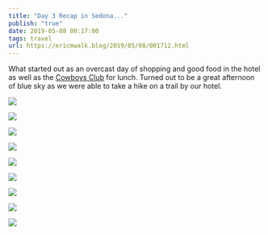 ```yaml
---
title: "Day 3 Recap in Sedona..."
publish: "true"
date: 2019-05-08 00:17:00
tags: travel
url: https://ericmwalk.blog/2019/05/08/001712.html
---
```


What started out as an overcast day of shopping and good food in the hotel as well as the [Cowboys Club](https://goo.gl/maps/RvQkTUTuBkTaGwDn8) for lunch. Turned out to be a great afternoon of blue sky as we were able to take a hike on a trail by our hotel.

![](https://ericmwalk.blog/uploads/2022/58308feb8c.jpg)

![](https://ericmwalk.blog/uploads/2022/5a3f658865.jpg)

![](https://ericmwalk.blog/uploads/2022/39a6bd540b.jpg)

![](https://ericmwalk.blog/uploads/2022/62e3507f3f.jpg)

![](https://ericmwalk.blog/uploads/2022/00af275550.jpg)

![](https://ericmwalk.blog/uploads/2022/a869042a76.jpg)

![](https://ericmwalk.blog/uploads/2022/f1af39156c.jpg)

![](https://ericmwalk.blog/uploads/2022/e7b0743786.jpg)

![](https://ericmwalk.blog/uploads/2022/577262b7eb.jpg)